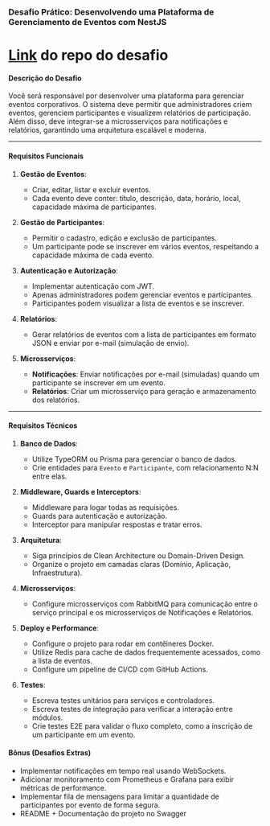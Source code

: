 ### **Desafio Prático: Desenvolvendo uma Plataforma de Gerenciamento de Eventos com NestJS**

# [Link](https://github.com/ren-angel/Events-Manager-System) do repo do desafio

#### **Descrição do Desafio**  
Você será responsável por desenvolver uma plataforma para gerenciar eventos corporativos. O sistema deve permitir que administradores criem eventos, gerenciem participantes e visualizem relatórios de participação. Além disso, deve integrar-se a microsserviços para notificações e relatórios, garantindo uma arquitetura escalável e moderna.

---

#### **Requisitos Funcionais**  

1. **Gestão de Eventos**:  
   - Criar, editar, listar e excluir eventos.  
   - Cada evento deve conter: título, descrição, data, horário, local, capacidade máxima de participantes.  

2. **Gestão de Participantes**:  
   - Permitir o cadastro, edição e exclusão de participantes.  
   - Um participante pode se inscrever em vários eventos, respeitando a capacidade máxima de cada evento.  

3. **Autenticação e Autorização**:  
   - Implementar autenticação com JWT.  
   - Apenas administradores podem gerenciar eventos e participantes.  
   - Participantes podem visualizar a lista de eventos e se inscrever.

4. **Relatórios**:  
   - Gerar relatórios de eventos com a lista de participantes em formato JSON e enviar por e-mail (simulação de envio).  

5. **Microsserviços**:  
   - **Notificações**: Enviar notificações por e-mail (simuladas) quando um participante se inscrever em um evento.  
   - **Relatórios**: Criar um microsserviço para geração e armazenamento dos relatórios.

---

#### **Requisitos Técnicos**  

1. **Banco de Dados**:  
   - Utilize TypeORM ou Prisma para gerenciar o banco de dados.  
   - Crie entidades para `Evento` e `Participante`, com relacionamento N:N entre elas.  

2. **Middleware, Guards e Interceptors**:  
   - Middleware para logar todas as requisições.  
   - Guards para autenticação e autorização.  
   - Interceptor para manipular respostas e tratar erros.  

3. **Arquitetura**:  
   - Siga princípios de Clean Architecture ou Domain-Driven Design.  
   - Organize o projeto em camadas claras (Domínio, Aplicação, Infraestrutura).  

4. **Microsserviços**:  
   - Configure microsserviços com RabbitMQ para comunicação entre o serviço principal e os microsserviços de Notificações e Relatórios.  

5. **Deploy e Performance**:  
   - Configure o projeto para rodar em contêineres Docker.  
   - Utilize Redis para cache de dados frequentemente acessados, como a lista de eventos.  
   - Configure um pipeline de CI/CD com GitHub Actions.

6. **Testes**:  
   - Escreva testes unitários para serviços e controladores.  
   - Escreva testes de integração para verificar a interação entre módulos.  
   - Crie testes E2E para validar o fluxo completo, como a inscrição de um participante em um evento.

#### **Bônus (Desafios Extras)**  
- Implementar notificações em tempo real usando WebSockets.  
- Adicionar monitoramento com Prometheus e Grafana para exibir métricas de performance.  
- Implementar fila de mensagens para limitar a quantidade de participantes por evento de forma segura.
- README + Documentação do projeto no Swagger
